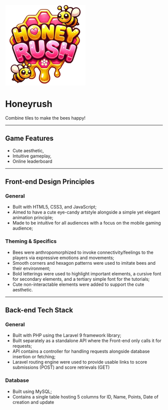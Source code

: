 ![Honeyrush Logo](https://github.com/0xOptimizer/honeyrush/blob/master/assets/images/honeyrush_logo_256.png?raw=true)
# Honeyrush

Combine tiles to make the bees happy!

---

## Game Features

* Cute aesthetic,
* Intuitive gameplay,
* Online leaderboard

---

## Front-end Design Principles

### General
* Built with HTML5, CSS3, and JavaScript;
* Aimed to have a cute eye-candy artstyle alongside a simple yet elegant animation principle;
* Made to be intuitive for all audiences with a focus on the mobile gaming audience;

### Theming & Specifics
* Bees were anthropomorphized to invoke connectivity/feelings to the players via expressive emotions and movements;
* Smooth corners and hexagon patterns were used to imitate bees and their environment;
* Bold letterings were used to highlight important elements, a cursive font for secondary elements, and a tertiary simple font for the tutorials;
* Cute non-interactable elements were added to support the cute aesthetic.

---

## Back-end Tech Stack

### General
* Built with PHP using the Laravel 9 framework library;
* Built separately as a standalone API where the Front-end only calls it for requests;
* API contains a controller for handling requests alongside database insertion or fetching;
* Laravel routing engine were used to provide usable links to score submissions (POST) and score retrievals (GET)

### Database
* Built using MySQL;
* Contains a single table hosting 5 columns for ID, Name, Points, Date of creation and update